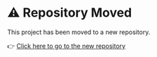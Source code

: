 # ⚠️ Repository Moved

This project has been moved to a new repository.

👉 [Click here to go to the new repository](https://github.com/afeeeff/pg)
